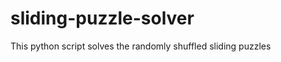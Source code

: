 sliding-puzzle-solver
=====================

This python script solves the randomly shuffled sliding puzzles
